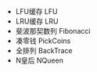 - LFU缓存 										LFU
- LRU缓存 										LRU
- 斐波那契数列									 Fibonacci
- 凑零钱                                        PickCoins
- 全排列                                        BackTrace
- N皇后                                         NQueen